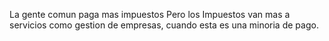 La gente comun paga mas impuestos
Pero los Impuestos van mas a servicios como gestion de empresas, cuando esta es una minoria de pago.